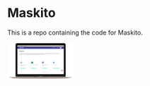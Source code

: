 # Maskito

This is a repo containing the code for Maskito.

<img src="screenshot.gif" width="150px" />
